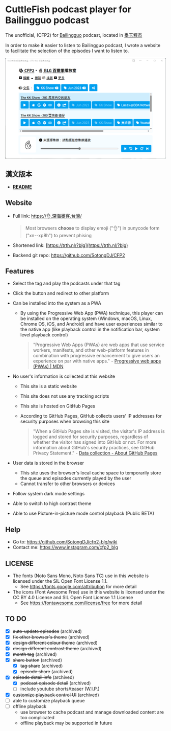 # CuttleFish podcast player for Bailingguo podcast

The unofficial,  (CFP2) for [Bailingguo](https://www.bailingguonews.com/) podcast, located in [墨玉程市](https://xn--2os22eixx6na.xn--kpry57d/)

In order to make it easier to listen to Bailingguo podcast, I wrote a website to facilitate the selection of the episodes I want to listen to.

![Homepage of CuttleFish Podcast Player for Bailingguo podcast](/docs/ss/landscape-light-low.png "Homepage with light and low contrast theme")

## 漢文版本

- **[README](https://github.com/SotongDJ/CFP2-blg/blob/main/README.hant.md)**

## Website

- Full link: [https://👌.深海墨客.台灣/](https://xn--xp8h.xn--2os22eixx6na.xn--kpry57d/)

  > Most browsers **choose** to display emoji ("👌") in punycode form ("xn--xp8h") to prevent phising

- Shortened link: [https://trth.nl/?blg](https://trth.nl/?blg)
- Backend git repo: <https://github.com/SotongDJ/CFP2>

## Features

- Select the tag and play the podcasts under that tag
- Click the button and redirect to other platform
- Can be installed into the system as a PWA
  - By using the Progressive Web App (PWA) technique, this player can be installed on the operating system (Windows, macOS, Linux, Chrome OS, iOS, and Android) and have user experiences similar to the native app (like playback control in the notification bar, system level playback control)

    > "Progressive Web Apps (PWAs) are web apps that use service workers, manifests, and other web-platform features in combination with progressive enhancement to give users an experience on par with native apps." - [Progressive web apps (PWAs) | MDN](https://developer.mozilla.org/en-US/docs/Web/Progressive_web_apps)

- No user's information is collected at this website
  - This site is a static website
  - This site does not use any tracking scripts
  - This site is hosted on GitHub Pages
  - According to GitHub Pages, GitHub collects users' IP addresses for security purposes when browsing this site

    > "When a GitHub Pages site is visited, the visitor's IP address is logged and stored for security purposes, regardless of whether the visitor has signed into GitHub or not. For more information about GitHub's security practices, see GitHub Privacy Statement." - [Data collection - About GitHub Pages](https://docs.github.com/en/pages/getting-started-with-github-pages/about-github-pages#data-collection)

- User data is stored in the browser
  - This site uses the browser's local cache space to temporarily store the queue and episodes currently played by the user
  - Cannot transfer to other browsers or devices
- Follow system dark mode settings
- Able to switch to high contrast theme
- Able to use Picture-in-picture mode control playback (Public BETA)

## Help

- Go to: <https://github.com/SotongDJ/cfp2-blg/wiki>
- Contact me: <https://www.instagram.com/cfp2_blg>

## LICENSE

- The fonts (Noto Sans Mono, Noto Sans TC) use in this website is licensed under the SIL Open Font License 1.1.
  - See <https://fonts.google.com/attribution> for more detail
- The icons (Font Awesome Free) use in this website is licensed under the CC BY 4.0 License and SIL Open Font License 1.1 License
  - See <https://fontawesome.com/license/free> for more detail

## TO DO

- [x] ~~auto-update episodes~~ (archived)
- [x] ~~fix other browser's theme~~ (archived)
- [x] ~~design different colour theme~~ (archived)
- [x] ~~design different contrast theme~~ (archived)
- [x] ~~month tag~~ (archived)
- [x] ~~share button~~ (archived)
  - [x] ~~tag share~~ (archived)
  - [x] ~~episode share~~ (archived)
- [x] ~~episode detail info~~ (archived)
  - [x] ~~podcast episode detail~~ (archived)
  - [ ] include youtube shorts/teaser (W.I.P.)
- [x] ~~customize playback control UI~~ (archived)
- [ ] able to customize playback queue
- [ ] offline playback
  - use browser to cache podcast and manage downloaded content are too complicated
  - offline playback may be supported in future

